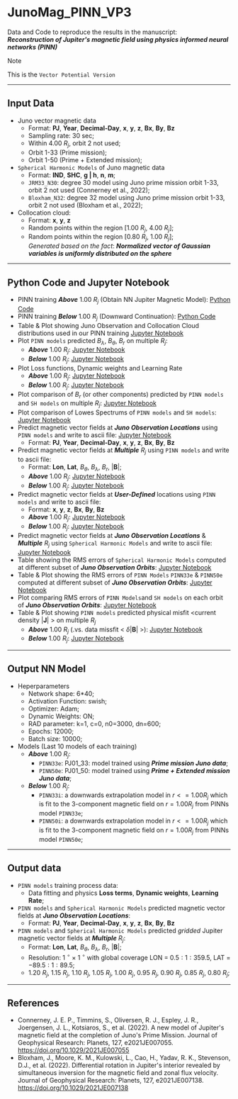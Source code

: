 # JunoMag_PINN_VP3
Data and Code to reproduce the results in the manuscript: <br>
***Reconstruction of Jupiter's magnetic field using physics informed neural networks (PINN)***

> [!NOTE]  
> This is the `Vector Potential Version`
______________________________________________________________________________________________
## Input Data
- Juno vector magnetic data
  - Format: **PJ**, **Year**, **Decimal-Day**, **x**, **y**, **z**, **Bx**, **By**, **Bz**
  - Sampling rate: 30 sec;
  - Within 4.00 $R_j$, orbit 2 not used;
  - Orbit 1-33 (Prime mission);
  - Orbit 1-50 (Prime + Extended mission);
- `Spherical Harmonic Models` of Juno magnetic data
  - Format: **IND**, **SHC**, **g | h**, **n**, **m**;
  - `JRM33_N30`: degree 30 model using Juno prime mission orbit 1-33, orbit 2 not used (Connerney et al., 2022);
  - `Bloxham_N32`: degree 32 model using Juno prime mission orbit 1-33, orbit 2 not used (Bloxham et al., 2022);
- Collocation cloud:
  - Format: **x**, **y**, **z**
  - Random points within the region \[1.00 $R_j$, 4.00 $R_j$\];
  - Random points within the region \[0.80 $R_j$, 1.00 $R_j$\]; <br>
  *Generated based on the fact*: ***Normalized vector of Gaussian variables is uniformly distributed on the sphere***
______________________________________________________________________________________________
## Python Code and Jupyter Notebook
  - PINN training ***Above*** 1.00 $R_j$ (Obtain NN Jupiter Magnetic Model): [Python Code](https://github.com/LeyuanWu/JunoMag_PINN_VP3/blob/main/PINN_VP3_JUNO.py)
  - PINN training ***Below*** 1.00 $R_j$ (Downward Continuation): [Python Code](https://github.com/LeyuanWu/JunoMag_PINN_VP3/blob/main/PINN_VP3_DC_JUNO.py)
  - Table & Plot showing Juno Observation and Collocation Cloud distributions used in our PINN training [Jupyter Notebook](https://github.com/LeyuanWu/JunoMag_PINN_VP3/blob/main/Table_Plot_Obs_Col.ipynb)
  - Plot `PINN models` predicted $B_{\lambda}$, $B_{\theta}$, $B_{r}$ on multiple $R_j$:
    - ***Above*** 1.00 $R_j$: [Jupyter Notebook](https://github.com/LeyuanWu/JunoMag_PINN_VP3/blob/main/Plot_BnedRjs_PINN_VP3_JUNO.ipynb)
    - ***Below*** 1.00 $R_j$: [Jupyter Notebook](https://github.com/LeyuanWu/JunoMag_PINN_VP3/blob/main/Plot_BnedRjs_PINN_VP3_DC_JUNO.ipynb)
  - Plot Loss functions, Dynamic weights and Learning Rate
    - ***Above*** 1.00 $R_j$: [Jupyter Notebook](https://github.com/LeyuanWu/JunoMag_PINN_VP3/blob/main/Plot_LossFunc_PINN_VP3_JUNO.ipynb)
    - ***Below*** 1.00 $R_j$: [Jupyter Notebook](https://github.com/LeyuanWu/JunoMag_PINN_VP3/blob/main/Plot_LossFunc_PINN_VP3_DC_JUNO.ipynb)
  - Plot comparison of $B_{r}$ (or other components) predicted by `PINN models` and `SH models` on multiple $R_j$: [Jupyter Notebook](https://github.com/LeyuanWu/JunoMag_PINN_VP3/blob/main/Plot_BnedRjs_SHs_vs_PINNs.ipynb)
  - Plot comparison of Lowes Spectrums of `PINN models` and `SH models`: [Jupyter Notebook](https://github.com/LeyuanWu/JunoMag_PINN_VP3/blob/main/Table_Plot_LowesSpectrum.ipynb)
  - Predict magnetic vector fields at ***Juno Observation Locations*** using `PINN models` and write to ascii file: [Jupyter Notebook](https://github.com/LeyuanWu/JunoMag_PINN_VP3/blob/main/PredictBs_PINN_VP3_JUNO.ipynb)
    - Format: **PJ**, **Year**, **Decimal-Day**, **x**, **y**, **z**, **Bx**, **By**, **Bz**
  - Predict magnetic vector fields at ***Multiple*** $R_j$ using `PINN models` and write to ascii file:
    - Format: **Lon**, **Lat**, $B_{\theta}$, $B_{\lambda}$, $B_{r}$, $|\mathbf{B}|$;
    - ***Above*** 1.00 $R_j$: [Jupyter Notebook](https://github.com/LeyuanWu/JunoMag_PINN_VP3/blob/main/PredictBs_PINN_VP3_JUNO.ipynb)
    - ***Below*** 1.00 $R_j$: [Jupyter Notebook](https://github.com/LeyuanWu/JunoMag_PINN_VP3/blob/main/PredictBs_PINN_VP3_DC_JUNO.ipynb)
  - Predict magnetic vector fields at ***User-Defined*** locations using `PINN models` and write to ascii file:
    - Format: **x**, **y**, **z**, **Bx**, **By**, **Bz**
    - ***Above*** 1.00 $R_j$: [Jupyter Notebook](https://github.com/LeyuanWu/JunoMag_PINN_VP3/blob/main/PredictBs_PINN_VP3_JUNO.ipynb)
    - ***Below*** 1.00 $R_j$: [Jupyter Notebook](https://github.com/LeyuanWu/JunoMag_PINN_VP3/blob/main/PredictBs_PINN_VP3_DC_JUNO.ipynb)
  - Predict magnetic vector fields at ***Juno Observation Locations*** & ***Multiple*** $R_j$ using `Spherical Harmonic Models` and write to ascii file: [Jupyter Notebook](https://github.com/LeyuanWu/JunoMag_PINN_VP3/blob/main/PredictBs_FromSHCs.ipynb)
  - Table showing the RMS errors of `Spherical Harmonic Models` computed at different subset of ***Juno Observation Orbits***: [Jupyter Notebook](https://github.com/LeyuanWu/JunoMag_PINN_VP3/blob/main/Table_DataMissfit_SHs.ipynb)
  - Table & Plot showing the RMS errors of `PINN Models` `PINN33e` & `PINN50e` computed at different subset of ***Juno Observation Orbits***: [Jupyter Notebook](https://github.com/LeyuanWu/JunoMag_PINN_VP3/blob/main/Table_Plot_DataMissfit_PINNs.ipynb)
  - Plot comparing RMS errors of `PINN Models`and `SH models` on each orbit of ***Juno Observation Orbits***: [Jupyter Notebook](https://github.com/LeyuanWu/JunoMag_PINN_VP3/blob/main/Plot_DataMissfit_SHs_vs_PINNs.ipynb)
  - Table & Plot showing `PINN models` predicted physical misfit <current density $|\mathbf{J}|$ > on multiple $R_j$
    - ***Above*** 1.00 $R_j$ (.vs. data missfit < $\delta |\mathbf{B}|$ >): [Jupyter Notebook](https://github.com/LeyuanWu/JunoMag_PINN_VP3/blob/main/Table_Plot_J_vs_dB_Rjs_PINN_VP3_JUNO.ipynb)
    - ***Below*** 1.00 $R_j$: [Jupyter Notebook](https://github.com/LeyuanWu/JunoMag_PINN_VP3/blob/main/Table_Plot_J_Rjs_PINN_VP3_DC_JUNO.ipynb)
______________________________________________________________________________________________
## Output NN Model
  - Heperparameters
    - Network shape: 6*40;
    - Activation Function: swish;
    - Optimizer: Adam;
    - Dynamic Weights: ON;
    - RAD parameter: k=1, c=0, n0=3000, dn=600;
    - Epochs: 12000;
    - Batch size: 10000;
  - Models (Last 10 models of each training)
    - ***Above*** 1.00 $R_j$: 
      - `PINN33e`: PJ01_33: model trained using ***Prime mission Juno data***;
      - `PINN50e`: PJ01_50: model trained using ***Prime + Extended mission Juno data***;
    - ***Below*** 1.00 $R_j$:
      - `PINN33i`: a downwards extrapolation model in $r<=1.00R_j$ which is fit to the 3-component magnetic field on $r=1.00R_j$ from PINNs model `PINN33e`;
      - `PINN50i`: a downwards extrapolation model in $r<=1.00R_j$ which is fit to the 3-component magnetic field on $r=1.00R_j$ from PINNs model `PINN50e`;
______________________________________________________________________________________________
## Output data
- `PINN models` training process data:
   - Data fitting and physics **Loss terms**, **Dynamic weights**, **Learning Rate**;
- `PINN models` and `Spherical Harmonic Models` predicted magnetic vector fields at ***Juno Observation Locations***:
   - Format: **PJ**, **Year**, **Decimal-Day**, **x**, **y**, **z**, **Bx**, **By**, **Bz**
- `PINN models` and `Spherical Harmonic Models` predicted *gridded* Jupiter magnetic vector fields at ***Multiple*** $R_j$:
   - Format: **Lon**, **Lat**, $B_{\theta}$, $B_{\lambda}$, $B_{r}$, $|\mathbf{B}|$;
   - Resolution: 1 $^{\circ}$ $\times$ 1 $^{\circ}$ with global coverage LON = $0.5:1:359.5$, LAT = $-89.5:1:89.5$;
   - 1.20 $R_j$, 1.15 $R_j$, 1.10 $R_j$, 1.05 $R_j$, 1.00 $R_j$, 0.95 $R_j$, 0.90 $R_j$, 0.85 $R_j$, 0.80 $R_j$;
______________________________________________________________________________________________
## References
- Connerney, J. E. P., Timmins, S., Oliversen, R. J., Espley, J. R., Joergensen, J. L., Kotsiaros, S., et al. (2022). A new model of Jupiter's magnetic field at the
completion of Juno's Prime Mission. Journal of Geophysical Research: Planets, 127, e2021JE007055. https://doi.org/10.1029/2021JE007055
- Bloxham, J., Moore, K. M., Kulowski, L., Cao, H., Yadav, R. K., Stevenson, D.J., et al. (2022). Differential rotation in Jupiter's interior revealed by simultaneous
inversion for the magnetic field and zonal flux velocity. Journal of Geophysical Research: Planets, 127, e2021JE007138. https://doi.org/10.1029/2021JE007138
